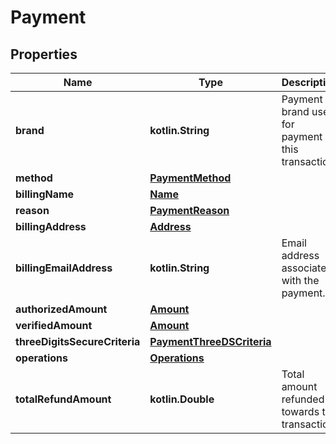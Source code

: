 
# Payment

## Properties
Name | Type | Description | Notes
------------ | ------------- | ------------- | -------------
**brand** | **kotlin.String** | Payment brand used for payment on this transaction. | 
**method** | [**PaymentMethod**](PaymentMethod.md) |  | 
**billingName** | [**Name**](Name.md) |  | 
**reason** | [**PaymentReason**](PaymentReason.md) |  |  [optional]
**billingAddress** | [**Address**](Address.md) |  |  [optional]
**billingEmailAddress** | **kotlin.String** | Email address associated with the payment. |  [optional]
**authorizedAmount** | [**Amount**](Amount.md) |  |  [optional]
**verifiedAmount** | [**Amount**](Amount.md) |  |  [optional]
**threeDigitsSecureCriteria** | [**PaymentThreeDSCriteria**](PaymentThreeDSCriteria.md) |  |  [optional]
**operations** | [**Operations**](Operations.md) |  |  [optional]
**totalRefundAmount** | **kotlin.Double** | Total amount refunded towards the transaction. |  [optional]



